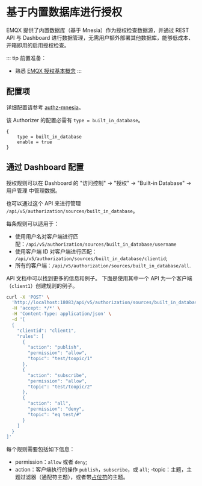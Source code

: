 # 基于内置数据库进行授权

EMQX 提供了内置数据库（基于 Mnesia）作为授权检查数据源，并通过 REST API 与 Dashboard 进行数据管理，无需用户额外部署其他数据库，能够低成本、开箱即用的启用授权检查。

::: tip 前置准备：

- 熟悉 [EMQX 授权基本概念](./authz.md)
  :::

## 配置项

详细配置请参考 [authz-mnesia](../../configuration/configuration-manual.md#authz-mnesia)。

该 Authorizer 的配置必需有 `type = built_in_database`。

```hocon
{
    type = built_in_database
    enable = true
}
```

## 通过 Dashboard 配置

授权规则可以在 Dashboard 的 "访问控制" -> "授权" -> "Built-in Database" -> 用户管理 中管理数据。

也可以通过这个 API 来进行管理 `/api/v5/authorization/sources/built_in_database`。

每条规则可以适用于：

- 使用用户名对客户端进行匹配：`/api/v5/authorization/sources/built_in_database/username`
- 使用客户端 ID 对客户端进行匹配： `/api/v5/authorization/sources/built_in_database/clientid`;
- 所有的客户端：`/api/v5/authorization/sources/built_in_database/all`.

API 文档中可以找到更多的信息和例子。
下面是使用其中一个 API 为一个客户端（`client1`）创建规则的例子。

```bash
curl -X 'POST' \
  'http://localhost:18083/api/v5/authorization/sources/built_in_database/clientid' \
  -H 'accept: */*' \
  -H 'Content-Type: application/json' \
  -d '[
  {
    "clientid": "client1",
    "rules": [
      {
        "action": "publish",
        "permission": "allow",
        "topic": "test/toopic/1"
      },
      {
        "action": "subscribe",
        "permission": "allow",
        "topic": "test/toopic/2"
      },
      {
        "action": "all",
        "permission": "deny",
        "topic": "eq test/#"
      }
    ]
  }
]'
```

每个规则需要包括如下信息：

- permission：`allow` 或者 `deny`;
- action：客户端执行的操作 `publish`，`subscribe`，或 `all`;
-topic：主题，主题过滤器（通配符主题），或者带[占位符](authz.md#主题占位符)的主题。
